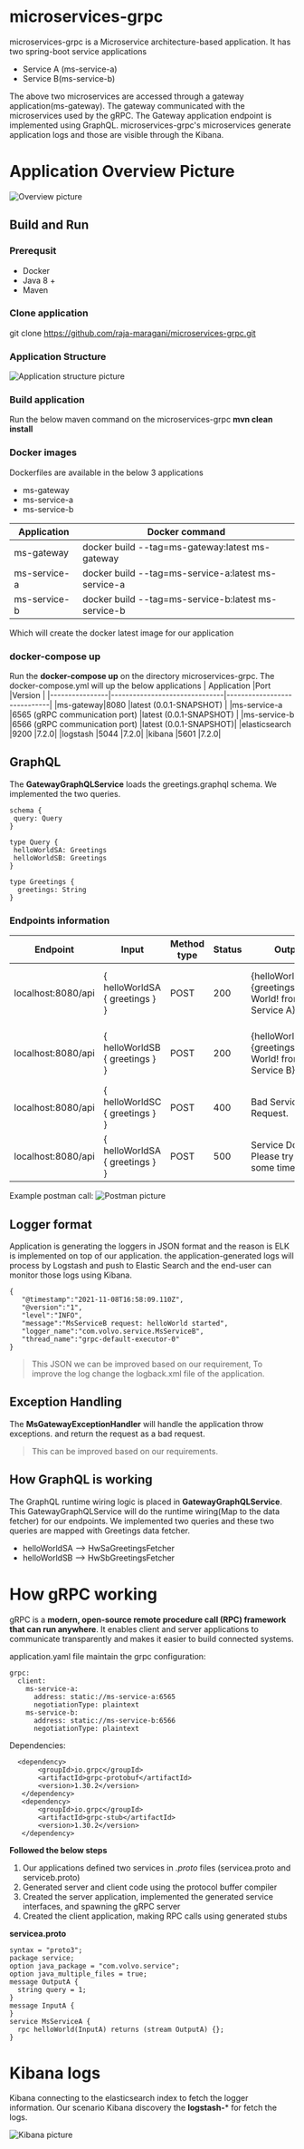 # microservices-grpc

microservices-grpc is a Microservice architecture-based application. It has two spring-boot service applications 

 - Service A (ms-service-a)  
 - Service B(ms-service-b)
 
 The above two microservices are accessed through a gateway application(ms-gateway). 
 The gateway communicated with the microservices used by the gRPC.
 The Gateway application endpoint is implemented using GraphQL.
 microservices-grpc's microservices generate application logs and those are visible through the Kibana.
 

# Application Overview Picture

![Overview picture](https://github.com/raja-maragani/microservices-grpc/blob/main/images/Overview.png)

## Build and Run
### Prerequsit
- Docker
- Java 8 +
- Maven

### Clone application 
git clone https://github.com/raja-maragani/microservices-grpc.git

### Application Structure
![Application structure picture](https://github.com/raja-maragani/microservices-grpc/blob/main/images/ProjectStructure.JPG)

### Build application 
Run the below maven command on the microservices-grpc
**mvn clean install**
### Docker images
Dockerfiles are available in the below 3 applications 
 - ms-gateway
 - ms-service-a 
 - ms-service-b


|Application | Docker command |
|----------------|-----------------------------|
|ms-gateway | docker build --tag=ms-gateway:latest ms-gateway |
|ms-service-a | docker build --tag=ms-service-a:latest ms-service-a |
|ms-service-b | docker build --tag=ms-service-b:latest ms-service-b |


Which will create the docker latest image for our application

### docker-compose up
Run the **docker-compose up** on the directory microservices-grpc. 
The docker-compose.yml will up the below applications
|        Application         |Port                          |Version                         |
|----------------|-------------------------------|-----------------------------|
|ms-gateway|8080            |latest (0.0.1-SNAPSHOT)            |
|ms-service-a          |6565 (gRPC communication port)           |latest (0.0.1-SNAPSHOT)            |
|ms-service-b          |6566 (gRPC communication port) |latest (0.0.1-SNAPSHOT)|
|elasticsearch          |9200  |7.2.0|
|logstash          |5044 |7.2.0|
|kibana          |5601 |7.2.0|

## GraphQL
The **GatewayGraphQLService** loads the greetings.graphql schema. We implemented the two queries.

    schema {
     query: Query
    }
    
    type Query {
     helloWorldSA: Greetings
     helloWorldSB: Greetings
    }
    
    type Greetings {
      greetings: String
    }

### Endpoints information

|        Endpoint         |Input                          |Method type |Status | Output|  Comment| 
|----------------|-------------------------------|-----------------------------|-----------------------------|-----------------------------|-----------------------------|
|localhost:8080/api|{ helloWorldSA { greetings } }            |POST           |200           |{helloWorldSA={greetings=Hello-World! from Service A}}           |Service A and Servive B up and running           |
|localhost:8080/api|{ helloWorldSB { greetings } }            |POST           |200           |{helloWorldSB={greetings=Hello-World! from Service B}}           |Service A and Servive B up and running           |
|localhost:8080/api|{ helloWorldSC { greetings } }            |POST           |400           |Bad Service Request.           |Service C is not there           |
|localhost:8080/api|{ helloWorldSA { greetings } }            |POST           |500           |Service Down. Please try after some time           |Service A - not running           |

Example postman call:
![Postman picture](https://github.com/raja-maragani/microservices-grpc/blob/main/images/postmanscreen.JPG)

## Logger format

Application is generating the loggers in JSON format and the reason is ELK is implemented on top of our application.
the application-generated logs will process by Logstash and push to Elastic Search and the end-user can monitor those logs using Kibana.

    {
       "@timestamp":"2021-11-08T16:58:09.110Z",
       "@version":"1",
       "level":"INFO",
       "message":"MsServiceB request: helloWorld started",
       "logger_name":"com.volvo.service.MsServiceB",
       "thread_name":"grpc-default-executor-0"
    }

>This JSON we can be improved based on our requirement, 
To improve the log change the logback.xml file of the application.
## Exception Handling
The **MsGatewayExceptionHandler** will handle the application throw exceptions. and return the request as a bad request.
> This can be improved based on our requirements.


## How GraphQL is working
The GraphQL runtime wiring logic is placed in **GatewayGraphQLService**.
This GatewayGraphQLService will do the runtime wiring(Map to the data fetcher) for our endpoints. 
We implemented two queries and these two queries are mapped with Greetings data fetcher.

- helloWorldSA --> HwSaGreetingsFetcher
- helloWorldSB --> HwSbGreetingsFetcher


# How gRPC working


gRPC is a **modern, open-source remote procedure call (RPC) framework that can run anywhere**. 
It enables client and server applications to communicate transparently and makes it easier to build connected systems.

application.yaml file maintain the grpc configuration:

    grpc:
      client:
        ms-service-a:
          address: static://ms-service-a:6565
          negotiationType: plaintext
        ms-service-b:
          address: static://ms-service-b:6566
          negotiationType: plaintext

Dependencies:

      <dependency>
           <groupId>io.grpc</groupId>
           <artifactId>grpc-protobuf</artifactId>
           <version>1.30.2</version>
       </dependency>
       <dependency>
           <groupId>io.grpc</groupId>
           <artifactId>grpc-stub</artifactId>
           <version>1.30.2</version>
       </dependency>


**Followed the below steps**
1.  Our applications defined two services in  _.proto_ files (servicea.proto and serviceb.proto)
2.  Generated server and client code using the protocol buffer compiler
3.  Created the server application, implemented the generated service interfaces, and spawning the gRPC server
4.  Created the client application, making RPC calls using generated stubs

**servicea.proto**

    syntax = "proto3";
    package service;
    option java_package = "com.volvo.service";
    option java_multiple_files = true;
    message OutputA {
      string query = 1;
    }
    message InputA {
    }
    service MsServiceA {
      rpc helloWorld(InputA) returns (stream OutputA) {};
    }

# Kibana logs 
Kibana connecting to the elasticsearch index to fetch the logger information.
Our scenario Kibana discovery the **logstash-*** for fetch the logs.

![Kibana picture](https://github.com/raja-maragani/microservices-grpc/blob/main/images/Kibana.JPG)
